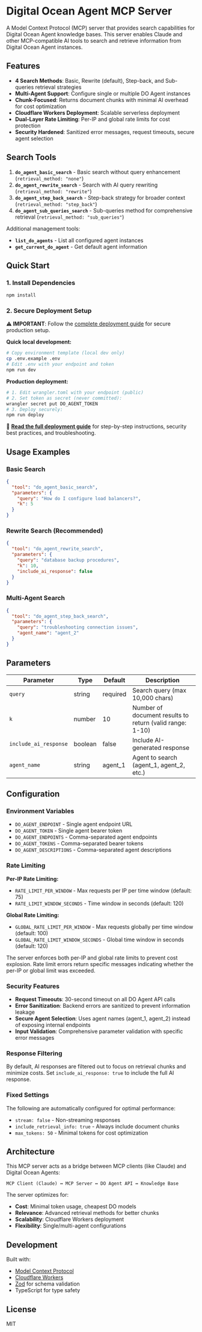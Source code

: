 # Digital Ocean Agent MCP Server

A Model Context Protocol (MCP) server that provides search capabilities for Digital Ocean Agent knowledge bases. This server enables Claude and other MCP-compatible AI tools to search and retrieve information from Digital Ocean Agent instances.

## Features

- **4 Search Methods**: Basic, Rewrite (default), Step-back, and Sub-queries retrieval strategies
- **Multi-Agent Support**: Configure single or multiple DO Agent instances
- **Chunk-Focused**: Returns document chunks with minimal AI overhead for cost optimization
- **Cloudflare Workers Deployment**: Scalable serverless deployment
- **Dual-Layer Rate Limiting**: Per-IP and global rate limits for cost protection
- **Security Hardened**: Sanitized error messages, request timeouts, secure agent selection

## Search Tools

1. **`do_agent_basic_search`** - Basic search without query enhancement (`retrieval_method: "none"`)
2. **`do_agent_rewrite_search`** - Search with AI query rewriting (`retrieval_method: "rewrite"`) 
3. **`do_agent_step_back_search`** - Step-back strategy for broader context (`retrieval_method: "step_back"`)
4. **`do_agent_sub_queries_search`** - Sub-queries method for comprehensive retrieval (`retrieval_method: "sub_queries"`)

Additional management tools:
- **`list_do_agents`** - List all configured agent instances
- **`get_current_do_agent`** - Get default agent information

## Quick Start

### 1. Install Dependencies
```bash
npm install
```

### 2. Secure Deployment Setup

**⚠️ IMPORTANT**: Follow the [complete deployment guide](./DEPLOYMENT.md) for secure production setup.

**Quick local development:**
```bash
# Copy environment template (local dev only)
cp .env.example .env
# Edit .env with your endpoint and token
npm run dev
```

**Production deployment:**
```bash
# 1. Edit wrangler.toml with your endpoint (public)
# 2. Set token as secret (never committed):
wrangler secret put DO_AGENT_TOKEN
# 3. Deploy securely:
npm run deploy
```

📖 **[Read the full deployment guide](./DEPLOYMENT.md)** for step-by-step instructions, security best practices, and troubleshooting.

## Usage Examples

### Basic Search
```json
{
  "tool": "do_agent_basic_search",
  "parameters": {
    "query": "How do I configure load balancers?",
    "k": 5
  }
}
```

### Rewrite Search (Recommended)
```json
{
  "tool": "do_agent_rewrite_search", 
  "parameters": {
    "query": "database backup procedures",
    "k": 10,
    "include_ai_response": false
  }
}
```

### Multi-Agent Search
```json
{
  "tool": "do_agent_step_back_search",
  "parameters": {
    "query": "troubleshooting connection issues",
    "agent_name": "agent_2"
  }
}
```

## Parameters

| Parameter | Type | Default | Description |
|-----------|------|---------|-------------|
| `query` | string | required | Search query (max 10,000 chars) |
| `k` | number | 10 | Number of document results to return (valid range: 1-10) |
| `include_ai_response` | boolean | false | Include AI-generated response |
| `agent_name` | string | agent_1 | Agent to search (agent_1, agent_2, etc.) |

## Configuration

### Environment Variables

- `DO_AGENT_ENDPOINT` - Single agent endpoint URL
- `DO_AGENT_TOKEN` - Single agent bearer token
- `DO_AGENT_ENDPOINTS` - Comma-separated agent endpoints
- `DO_AGENT_TOKENS` - Comma-separated bearer tokens  
- `DO_AGENT_DESCRIPTIONS` - Comma-separated agent descriptions

### Rate Limiting

**Per-IP Rate Limiting:**
- `RATE_LIMIT_PER_WINDOW` - Max requests per IP per time window (default: 75)
- `RATE_LIMIT_WINDOW_SECONDS` - Time window in seconds (default: 120)

**Global Rate Limiting:**
- `GLOBAL_RATE_LIMIT_PER_WINDOW` - Max requests globally per time window (default: 100)
- `GLOBAL_RATE_LIMIT_WINDOW_SECONDS` - Global time window in seconds (default: 120)

The server enforces both per-IP and global rate limits to prevent cost explosion. Rate limit errors return specific messages indicating whether the per-IP or global limit was exceeded.

### Security Features

- **Request Timeouts**: 30-second timeout on all DO Agent API calls
- **Error Sanitization**: Backend errors are sanitized to prevent information leakage  
- **Secure Agent Selection**: Uses agent names (agent_1, agent_2) instead of exposing internal endpoints
- **Input Validation**: Comprehensive parameter validation with specific error messages

### Response Filtering

By default, AI responses are filtered out to focus on retrieval chunks and minimize costs. Set `include_ai_response: true` to include the full AI response.

### Fixed Settings

The following are automatically configured for optimal performance:
- `stream: false` - Non-streaming responses
- `include_retrieval_info: true` - Always include document chunks
- `max_tokens: 50` - Minimal tokens for cost optimization

## Architecture

This MCP server acts as a bridge between MCP clients (like Claude) and Digital Ocean Agents:

```
MCP Client (Claude) ↔ MCP Server ↔ DO Agent API ↔ Knowledge Base
```

The server optimizes for:
- **Cost**: Minimal token usage, cheapest DO models
- **Relevance**: Advanced retrieval methods for better chunks
- **Scalability**: Cloudflare Workers deployment
- **Flexibility**: Single/multi-agent configurations

## Development

Built with:
- [Model Context Protocol](https://modelcontextprotocol.io/)
- [Cloudflare Workers](https://workers.cloudflare.com/)
- [Zod](https://zod.dev/) for schema validation
- TypeScript for type safety

## License

MIT